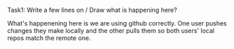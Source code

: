 Task1: Write a few lines on / Draw what is happening here?

What's happenening here is we are using github correctly. One user pushes changes they make locally and the other pulls them so both users' local repos match the remote one.
